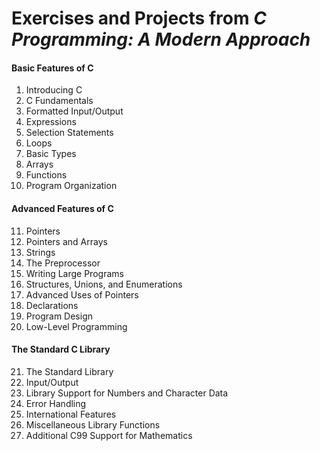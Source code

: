 # Exercises and Projects from _C Programming: A Modern Approach_

#### Basic Features of C
1. Introducing C
2. C Fundamentals
3. Formatted Input/Output
4. Expressions
5. Selection Statements
6. Loops
7. Basic Types
8. Arrays
9. Functions
10. Program Organization

#### Advanced Features of C
11. Pointers
12. Pointers and Arrays
13. Strings
14. The Preprocessor
15. Writing Large Programs
16. Structures, Unions, and Enumerations
17. Advanced Uses of Pointers
18. Declarations
19. Program Design
20. Low-Level Programming

#### The Standard C Library
21. The Standard Library
22. Input/Output
23. Library Support for Numbers and Character Data
24. Error Handling
25. International Features
26. Miscellaneous Library Functions
27. Additional C99 Support for Mathematics
